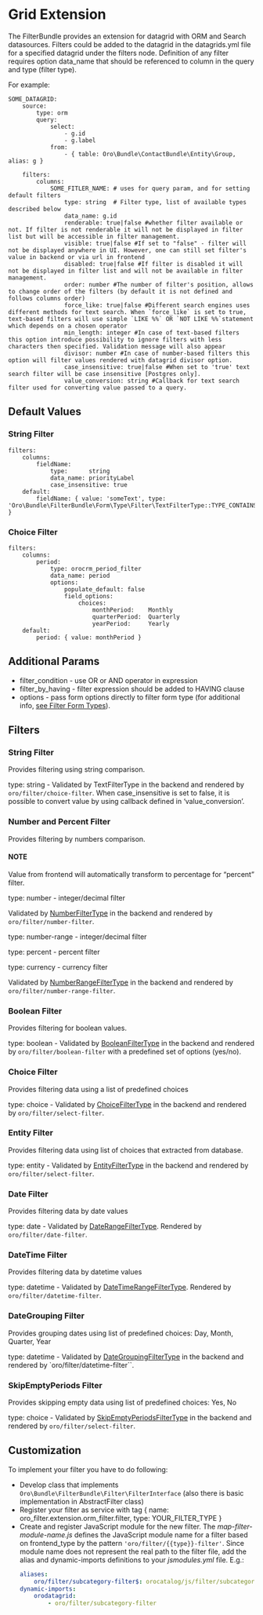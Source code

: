 <a id="backend-entities-filters-grid-extension"></a>

# Grid Extension

The FilterBundle provides an extension for datagrid with ORM and Search datasources.
Filters could be added to the datagrid in the datagrids.yml file for a specified datagrid under the filters node.
Definition of any filter requires option data_name that should be referenced to column in the query and type (filter type).

For example:

```none
SOME_DATAGRID:
    source:
        type: orm
        query:
            select:
                - g.id
                - g.label
            from:
                - { table: Oro\Bundle\ContactBundle\Entity\Group, alias: g }

    filters:
        columns:
            SOME_FITLER_NAME: # uses for query param, and for setting default filters
                type: string  # Filter type, list of available types described below
                data_name: g.id
                renderable: true|false #whether filter available or not. If filter is not renderable it will not be displayed in filter list but will be accessible in filter management.
                visible: true|false #If set to "false" - filter will not be displayed anywhere in UI. However, one can still set filter's value in backend or via url in frontend
                disabled: true|false #If filter is disabled it will not be displayed in filter list and will not be available in filter management.
                order: number #The number of filter's position, allows to change order of the filters (by default it is not defined and follows columns order)
                force_like: true|false #Different search engines uses different methods for text search. When `force_like` is set to true, text-based filters will use simple `LIKE %%` OR `NOT LIKE %%`statement which depends on a chosen operator
                min_length: integer #In case of text-based filters this option introduce possibility to ignore filters with less characters then specified. Validation message will also appear
                divisor: number #In case of number-based filters this option will filter values rendered with datagrid divisor option.
                case_insensitive: true|false #When set to 'true' text search filter will be case insensitive [Postgres only].
                value_conversion: string #Callback for text search filter used for converting value passed to a query.
```

## Default Values

### String Filter

```none
filters:
    columns:
        fieldName:
            type:      string
            data_name: priorityLabel
            case_insensitive: true
    default:
        fieldName: { value: 'someText', type: 'Oro\Bundle\FilterBundle\Form\Type\Filter\TextFilterType::TYPE_CONTAINS' }
```

### Choice Filter

```none
filters:
    columns:
        period:
            type: orocrm_period_filter
            data_name: period
            options:
                populate_default: false
                field_options:
                    choices:
                        monthPeriod:    Monthly
                        quarterPeriod:  Quarterly
                        yearPeriod:     Yearly
    default:
        period: { value: monthPeriod }
```

## Additional Params

- filter_condition - use OR or AND operator in expression
- filter_by_having - filter expression should be added to HAVING clause
- options - pass form options directly to filter form type (for additional info, [see Filter Form Types](filter-form-types.md#backend-filters-form-types)).

## Filters

### String Filter

Provides filtering using string comparison.

type: string - Validated by TextFilterType in the backend and rendered by `oro/filter/choice-filter`.  When case_insensitive is set to false, it is possible to convert value by using callback defined in ‘value_conversion’.

### Number and Percent Filter

Provides filtering by numbers comparison.

#### NOTE
Value from frontend will automatically transform to percentage for “percent” filter.

type: number - integer/decimal filter

Validated by [NumberFilterType](filter-form-types.md#backend-filters-form-types-number) in the backend and rendered by `oro/filter/number-filter`.

type: number-range - integer/decimal filter

type: percent - percent filter

type: currency - currency filter

Validated by [NumberRangeFilterType](filter-form-types.md#backend-filters-form-types-oro-type-number-range-filter) in the backend
and rendered by `oro/filter/number-range-filter`.

### Boolean Filter

Provides filtering for boolean values.

type: boolean - Validated by [BooleanFilterType](filter-form-types.md#backend-filters-form-types-oro-type-boolean-filter) in the backend and rendered by `oro/filter/boolean-filter` with a predefined set of options (yes/no).

### Choice Filter

Provides filtering data using a list of predefined choices

type: choice - Validated by [ChoiceFilterType](filter-form-types.md#backend-filters-form-types-oro-type-choice-filter) in the backend
and rendered by `oro/filter/select-filter`.

### Entity Filter

Provides filtering data using list of choices that extracted from database.

type: entity - Validated by [EntityFilterType](filter-form-types.md#backend-filters-form-types-oro-type-entity-filter) in the backend
and rendered by `oro/filter/select-filter`.

### Date Filter

Provides filtering data by date values

type: date - Validated by [DateRangeFilterType](filter-form-types.md#backend-filters-form-types-oro-type-daterange-filter).
Rendered by `oro/filter/date-filter`.

### DateTime Filter

Provides filtering data by datetime values

type: datetime - Validated by [DateTimeRangeFilterType](filter-form-types.md#backend-filters-form-types-oro-type-datetime-filter).
Rendered by `oro/filter/datetime-filter`.

### DateGrouping Filter

Provides grouping dates using list of predefined choices: Day, Month, Quarter, Year

type: datetime - Validated by [DateGroupingFilterType](filter-form-types.md#backend-filters-form-types-grouping) in the backend
and rendered by `oro/filter/datetime-filter``.

### SkipEmptyPeriods Filter

Provides skipping empty data using list of predefined choices: Yes, No

type: choice - Validated by [SkipEmptyPeriodsFilterType](filter-form-types.md#backend-filters-form-types-skip-empty-periods) in the backend
and rendered by `oro/filter/select-filter`.

## Customization

To implement your filter you have to do following:

- Develop class that implements `Oro\Bundle\FilterBundle\Filter\FilterInterface` (also there is basic implementation in AbstractFilter class)
- Register your filter as service with tag { name: oro_filter.extension.orm_filter.filter, type: YOUR_FILTER_TYPE }
- Create and register JavaScript module for the new filter. The *map-filter-module-name.js* defines the JavaScript module name for a filter based on frontend_type by the pattern `'oro/filter/{{type}}-filter'`. Since module name does not represent the real path to the filter file, add the alias and dynamic-imports definitions to your *jsmodules.yml* file. E.g.:
  ```yaml
  aliases:
      oro/filter/subcategory-filter$: orocatalog/js/filter/subcategory-filter
  dynamic-imports:
      orodatagrid:
          - oro/filter/subcategory-filter
  ```

<!-- Frontend -->
